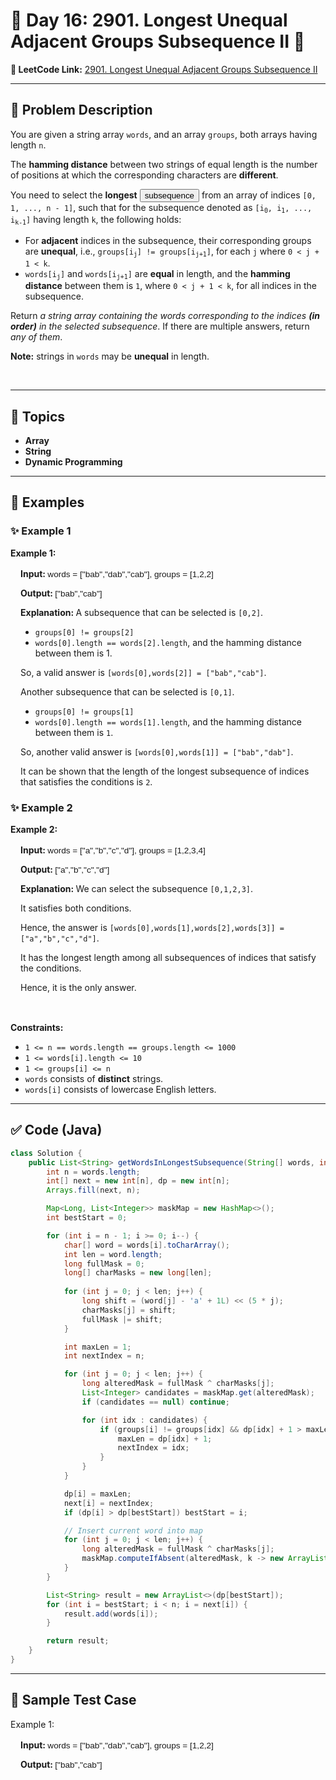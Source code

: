 # 📌 Day 16: 2901. Longest Unequal Adjacent Groups Subsequence II 🎯

**🔗 LeetCode Link:** [2901. Longest Unequal Adjacent Groups Subsequence II](https://leetcode.com/problems/longest-unequal-adjacent-groups-subsequence-ii/description/)

---

## 🧩 Problem Description

<p>You are given a string array <code>words</code>, and an array <code>groups</code>, both arrays having length <code>n</code>.</p>

<p>The <strong>hamming distance</strong> between two strings of equal length is the number of positions at which the corresponding characters are <strong>different</strong>.</p>

<p>You need to select the <strong>longest</strong> <span data-keyword="subsequence-array" class=" cursor-pointer relative text-dark-blue-s text-sm"><button type="button" aria-haspopup="dialog" aria-expanded="false" aria-controls="radix-:rn:" data-state="closed" class="">subsequence</button></span> from an array of indices <code>[0, 1, ..., n - 1]</code>, such that for the subsequence denoted as <code>[i<sub>0</sub>, i<sub>1</sub>, ..., i<sub>k-1</sub>]</code> having length <code>k</code>, the following holds:</p>

<ul>
	<li>For <strong>adjacent</strong> indices in the subsequence, their corresponding groups are <strong>unequal</strong>, i.e., <code>groups[i<sub>j</sub>] != groups[i<sub>j+1</sub>]</code>, for each <code>j</code> where <code>0 &lt; j + 1 &lt; k</code>.</li>
	<li><code>words[i<sub>j</sub>]</code> and <code>words[i<sub>j+1</sub>]</code> are <strong>equal</strong> in length, and the <strong>hamming distance</strong> between them is <code>1</code>, where <code>0 &lt; j + 1 &lt; k</code>, for all indices in the subsequence.</li>
</ul>

<p>Return <em>a string array containing the words corresponding to the indices <strong>(in order)</strong> in the selected subsequence</em>. If there are multiple answers, return <em>any of them</em>.</p>

<p><strong>Note:</strong> strings in <code>words</code> may be <strong>unequal</strong> in length.</p>

<p>&nbsp;</p>
<p><strong class="example">

---

## 🧠 Topics

- Array
- String
- Dynamic Programming
---

## 🧩 Examples

### ✨ Example 1

Example 1:</strong></p>

<div class="example-block" style="border-color: var(--border-tertiary); border-left-width: 2px; color: var(--text-secondary); font-size: 0.875rem; margin-bottom: 1rem; margin-top: 1rem; overflow: visible; padding-left: 1rem;">
<p><strong>Input: </strong><span class="example-io" style="font-family: Menlo, sans-serif; font-size: 0.85rem;">words = ["bab","dab","cab"], groups = [1,2,2]</span></p>

<p><strong>Output: </strong><span class="example-io" style="font-family: Menlo, sans-serif; font-size: 0.85rem;">["bab","cab"]</span></p>

<p><strong>Explanation: </strong>A subsequence that can be selected is <code>[0,2]</code>.</p>

<ul>
	<li><code>groups[0] != groups[2]</code></li>
	<li><code>words[0].length == words[2].length</code>, and the hamming distance between them is 1.</li>
</ul>

<p>So, a valid answer is <code>[words[0],words[2]] = ["bab","cab"]</code>.</p>

<p>Another subsequence that can be selected is <code>[0,1]</code>.</p>

<ul>
	<li><code>groups[0] != groups[1]</code></li>
	<li><code>words[0].length == words[1].length</code>, and the hamming distance between them is <code>1</code>.</li>
</ul>

<p>So, another valid answer is <code>[words[0],words[1]] = ["bab","dab"]</code>.</p>

<p>It can be shown that the length of the longest subsequence of indices that satisfies the conditions is <code>2</code>.</p>
</div>

<p><strong class="example">

### ✨ Example 2

Example 2:</strong></p>

<div class="example-block" style="border-color: var(--border-tertiary); border-left-width: 2px; color: var(--text-secondary); font-size: 0.875rem; margin-bottom: 1rem; margin-top: 1rem; overflow: visible; padding-left: 1rem;">
<p><strong>Input: </strong><span class="example-io" style="font-family: Menlo, sans-serif; font-size: 0.85rem;">words = ["a","b","c","d"], groups = [1,2,3,4]</span></p>

<p><strong>Output: </strong><span class="example-io" style="font-family: Menlo, sans-serif; font-size: 0.85rem;">["a","b","c","d"]</span></p>

<p><strong>Explanation: </strong>We can select the subsequence <code>[0,1,2,3]</code>.</p>

<p>It satisfies both conditions.</p>

<p>Hence, the answer is <code>[words[0],words[1],words[2],words[3]] = ["a","b","c","d"]</code>.</p>

<p>It has the longest length among all subsequences of indices that satisfy the conditions.</p>

<p>Hence, it is the only answer.</p>
</div>

<p>&nbsp;</p>
<p><strong>Constraints:</strong></p>

<ul>
	<li><code>1 &lt;= n == words.length == groups.length &lt;= 1000</code></li>
	<li><code>1 &lt;= words[i].length &lt;= 10</code></li>
	<li><code>1 &lt;= groups[i] &lt;= n</code></li>
	<li><code>words</code> consists of <strong>distinct</strong> strings.</li>
	<li><code>words[i]</code> consists of lowercase English letters.</li>
</ul>

---

## ✅ Code (Java)

```java
class Solution {
    public List<String> getWordsInLongestSubsequence(String[] words, int[] groups) {
        int n = words.length;
        int[] next = new int[n], dp = new int[n];
        Arrays.fill(next, n);

        Map<Long, List<Integer>> maskMap = new HashMap<>();
        int bestStart = 0;

        for (int i = n - 1; i >= 0; i--) {
            char[] word = words[i].toCharArray();
            int len = word.length;
            long fullMask = 0;
            long[] charMasks = new long[len];
            
            for (int j = 0; j < len; j++) {
                long shift = (word[j] - 'a' + 1L) << (5 * j);
                charMasks[j] = shift;
                fullMask |= shift;
            }

            int maxLen = 1;
            int nextIndex = n;

            for (int j = 0; j < len; j++) {
                long alteredMask = fullMask ^ charMasks[j];
                List<Integer> candidates = maskMap.get(alteredMask);
                if (candidates == null) continue;

                for (int idx : candidates) {
                    if (groups[i] != groups[idx] && dp[idx] + 1 > maxLen) {
                        maxLen = dp[idx] + 1;
                        nextIndex = idx;
                    }
                }
            }

            dp[i] = maxLen;
            next[i] = nextIndex;
            if (dp[i] > dp[bestStart]) bestStart = i;

            // Insert current word into map
            for (int j = 0; j < len; j++) {
                long alteredMask = fullMask ^ charMasks[j];
                maskMap.computeIfAbsent(alteredMask, k -> new ArrayList<>()).add(i);
            }
        }

        List<String> result = new ArrayList<>(dp[bestStart]);
        for (int i = bestStart; i < n; i = next[i]) {
            result.add(words[i]);
        }

        return result;
    }
}
```

---

## 🧪 Sample Test Case


Example 1:</strong></p>

<div class="example-block" style="border-color: var(--border-tertiary); border-left-width: 2px; color: var(--text-secondary); font-size: 0.875rem; margin-bottom: 1rem; margin-top: 1rem; overflow: visible; padding-left: 1rem;">
<p><strong>Input: </strong><span class="example-io" style="font-family: Menlo, sans-serif; font-size: 0.85rem;">words = ["bab","dab","cab"], groups = [1,2,2]</span></p>

<p><strong>Output: </strong><span class="example-io" style="font-family: Menlo, sans-serif; font-size: 0.85rem;">["bab","cab"]</span></p>
</div>

<p><strong class="example">


